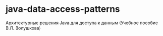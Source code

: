 # java-data-access-patterns
Архитектурные решения Java для доступа к данным (Учебное пособие В.Л. Волушкова)
